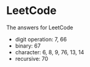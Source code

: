 # LeetCode
The answers for LeetCode

 - digit operation: 7, 66
 - binary: 67
 - character: 6, 8, 9, 76, 13, 14
 - recursive: 70
